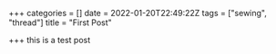 +++
categories = []
date = 2022-01-20T22:49:22Z
tags = ["sewing", "thread"]
title = "First Post"

+++
this is a test post